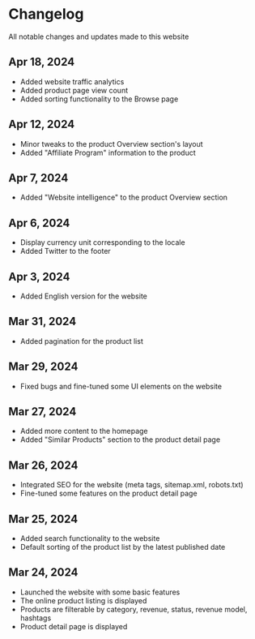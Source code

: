 # Changelog

All notable changes and updates made to this website

## Apr 18, 2024

- Added website traffic analytics
- Added product page view count
- Added sorting functionality to the Browse page

## Apr 12, 2024

- Minor tweaks to the product Overview section's layout
- Added "Affiliate Program" information to the product

## Apr 7, 2024

- Added "Website intelligence" to the product Overview section

## Apr 6, 2024

- Display currency unit corresponding to the locale
- Added Twitter to the footer

## Apr 3, 2024

- Added English version for the website

## Mar 31, 2024

- Added pagination for the product list

## Mar 29, 2024

- Fixed bugs and fine-tuned some UI elements on the website

## Mar 27, 2024

- Added more content to the homepage
- Added "Similar Products" section to the product detail page

## Mar 26, 2024

- Integrated SEO for the website (meta tags, sitemap.xml, robots.txt)
- Fine-tuned some features on the product detail page

## Mar 25, 2024

- Added search functionality to the website
- Default sorting of the product list by the latest published date

## Mar 24, 2024

- Launched the website with some basic features
- The online product listing is displayed
- Products are filterable by category, revenue, status, revenue model, hashtags
- Product detail page is displayed
